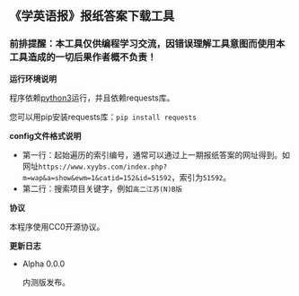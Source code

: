 ## 《学英语报》报纸答案下载工具

### 前排提醒：本工具仅供编程学习交流，因错误理解工具意图而使用本工具造成的一切后果作者概不负责！

**运行环境说明**

程序依赖[python3](https://www.python.org/)运行，并且依赖requests库。

您可以用pip安装requests库：`pip install requests`

**config文件格式说明**

- 第一行：起始遍历的索引编号，通常可以通过上一期报纸答案的网址得到。如网址`https://www.xyybs.com/index.php?m=wap&a=show&ewm=1&catid=152&id=51592`，索引为`51592`。
- 第二行：搜索项目关键字，例如`高二江苏(N)B版`

**协议**

本程序使用CC0开源协议。

**更新日志**

- Alpha 0.0.0

  内测版发布。